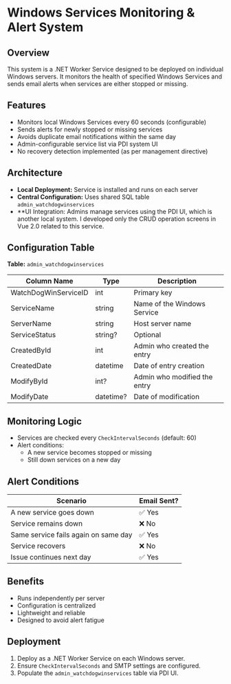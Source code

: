 # Windows Services Monitoring & Alert System

## Overview

This system is a .NET Worker Service designed to be deployed on individual Windows servers. It monitors the health of specified Windows Services and sends email alerts when services are either stopped or missing.

## Features

- Monitors local Windows Services every 60 seconds (configurable)
- Sends alerts for newly stopped or missing services
- Avoids duplicate email notifications within the same day
- Admin-configurable service list via PDI system UI
- No recovery detection implemented (as per management directive)

## Architecture

- **Local Deployment:** Service is installed and runs on each server
- **Central Configuration:** Uses shared SQL table `admin_watchdogwinservices`
- **UI Integration: Admins manage services using the PDI UI, which is another local system. I developed only the CRUD operation screens in Vue 2.0 related to this service.

## Configuration Table

**Table:** `admin_watchdogwinservices`

| Column Name        | Type         | Description                        |
|--------------------|--------------|------------------------------------|
| WatchDogWinServiceID | int        | Primary key                        |
| ServiceName        | string       | Name of the Windows Service        |
| ServerName         | string       | Host server name                   |
| ServiceStatus      | string?      | Optional                           |
| CreatedById        | int          | Admin who created the entry        |
| CreatedDate        | datetime     | Date of entry creation             |
| ModifyById         | int?         | Admin who modified the entry       |
| ModifyDate         | datetime?    | Date of modification               |

## Monitoring Logic

- Services are checked every `CheckIntervalSeconds` (default: 60)
- Alert conditions:
  - A new service becomes stopped or missing
  - Still down services on a new day

## Alert Conditions

| Scenario                             | Email Sent? |
|--------------------------------------|-------------|
| A new service goes down              | ✅ Yes      |
| Service remains down                 | ❌ No       |
| Same service fails again on same day| ✅ Yes      |
| Service recovers                     | ❌ No       |
| Issue continues next day             | ✅ Yes      |

## Benefits

- Runs independently per server
- Configuration is centralized
- Lightweight and reliable
- Designed to avoid alert fatigue

## Deployment

1. Deploy as a .NET Worker Service on each Windows server.
2. Ensure `CheckIntervalSeconds` and SMTP settings are configured.
3. Populate the `admin_watchdogwinservices` table via PDI UI.

